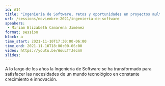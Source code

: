 ```yaml
---
id: A14
title: "Ingeniería de Software, retos y oportunidades en proyectos multidisciplinarios"
url: /sessions/noviembre-2021/ingenieria-de-software
speakers:
 - Miriam Elizabeth Camarena Jiménez
format: session
block: a
time_start: 2021-11-10T17:30:00-06:00
time_end: 2021-11-10T18:00:00-06:00
video: https://youtu.be/WouLTTJecmA
slides:
---
```


A lo largo de los años la Ingeniería de Software se ha transformado para satisfacer las necesidades de un mundo tecnológico en constante crecimiento e innovación.
